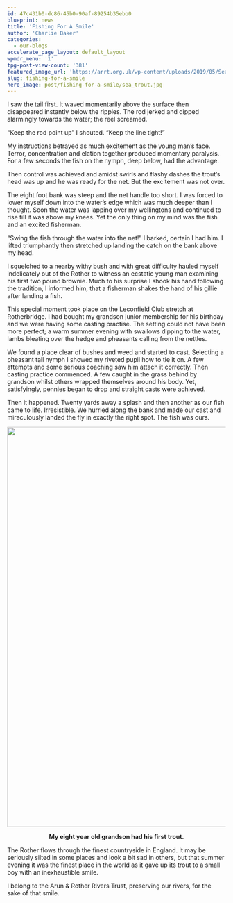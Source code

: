 ```yaml
---
id: 47c431b0-dc86-45b0-90af-89254b35ebb0
blueprint: news
title: 'Fishing For A Smile'
author: 'Charlie Baker'
categories:
  - our-blogs
accelerate_page_layout: default_layout
wpmdr_menu: '1'
tpg-post-view-count: '381'
featured_image_url: 'https://arrt.org.uk/wp-content/uploads/2019/05/Sea_Trout.jpg'
slug: fishing-for-a-smile
hero_image: post/fishing-for-a-smile/sea_trout.jpg
---
```

<p>I saw the tail first. It waved momentarily above the surface then disappeared instantly below the ripples. The rod jerked and dipped alarmingly towards the water; the reel screamed.</p>
<p>“Keep the rod point up” I shouted. “Keep the line tight!”</p>
<p>My instructions betrayed as much excitement as the young man’s face. Terror, concentration and elation together produced momentary paralysis. For a few seconds the fish on the nymph, deep below, had the advantage.</p>
<p>Then control was achieved and amidst swirls and flashy dashes the trout’s head was up and he was ready for the net. But the excitement was not over.</p>
<p>The eight foot bank was steep and the net handle too short. I was forced to lower myself down into the water’s edge which was much deeper than I thought. Soon the water was lapping over my wellingtons and continued to rise till it was above my knees. Yet the only thing on my mind was the fish and an excited fisherman.</p>
<p>“Swing the fish through the water into the net!” I barked, certain I had him. I lifted triumphantly then stretched up landing the catch on the bank above my head.</p>
<p>I squelched to a nearby withy bush and with great difficulty hauled myself indelicately out of the Rother to witness an ecstatic young man examining his first two pound brownie. Much to his surprise I shook his hand following the tradition, I informed him, that a fisherman shakes the hand of his gillie after landing a fish.</p>
<p>This special moment took place on the Leconfield Club stretch at Rotherbridge. I had bought my grandson junior membership for his birthday and we were having some casting practise. The setting could not have been more perfect; a warm summer evening with swallows dipping to the water, lambs bleating over the hedge and pheasants calling from the nettles.</p>
<p>We found a place clear of bushes and weed and started to cast. Selecting a pheasant tail nymph I showed my riveted pupil how to tie it on. A few attempts and some serious coaching saw him attach it correctly. Then casting practice commenced. A few caught in the grass behind by grandson whilst others wrapped themselves around his body. Yet, satisfyingly, pennies began to drop and straight casts were achieved.</p>
<p>Then it happened. Twenty yards away a splash and then another as our fish came to life. Irresistible. We hurried along the bank and made our cast and miraculously landed the fly in exactly the right spot. The fish was ours.</p>
<p><img class="aligncenter wp-image-2818 size-full" src="https://arrt.org.uk/wp-content/uploads/2019/05/Charlie_-Baker_and_Grandson.jpg" alt="" width="1200" height="921" /></p>
<p style="text-align: center;"><strong>My eight year old grandson had his first trout.</strong></p>
<p>The Rother flows through the finest countryside in England. It may be seriously silted in some places and look a bit sad in others, but that summer evening it was the finest place in the world as it gave up its trout to a small boy with an inexhaustible smile.</p>
<p>I belong to the Arun &amp; Rother Rivers Trust, preserving our rivers, for the sake of that smile.</p>
